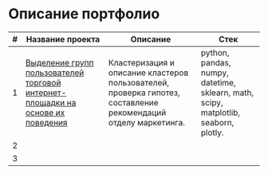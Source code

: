 # Описание портфолио

|#|Название проекта|Описание|Стек|
|---|---|---|---|
|1|[Выделение групп пользователей торговой интернет-площадки на основе их поведения](https://github.com/hi271828/Portfolio/blob/main/Segmentation_NV/Segmentation_NV.ipynb)|Кластеризация и описание кластеров пользователей, проверка гипотез, составление рекомендаций отделу маркетинга.|python, pandas, numpy, datetime, sklearn, math, scipy, matplotlib, seaborn, plotly.|
|2|   |   |   |
|3|   |   |   |
